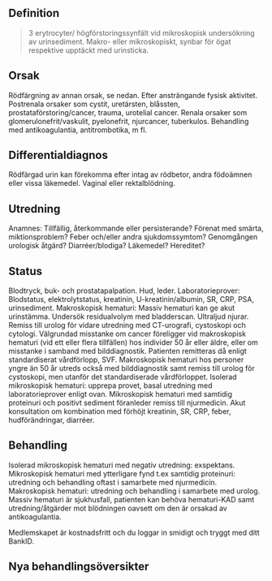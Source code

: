 ## Definition

>3 erytrocyter/ högförstoringssynfält vid mikroskopisk undersökning av urinsediment. Makro- eller mikroskopiskt, synbar för ögat respektive upptäckt med urinsticka.

## Orsak

Rödfärgning av annan orsak, se nedan. Efter ansträngande fysisk aktivitet. Postrenala orsaker som cystit, uretärsten, blåssten, prostataförstoring/cancer, trauma, urotelial cancer.
Renala orsaker som glomerulonefrit/vaskulit, pyelonefrit, njurcancer, tuberkulos. Behandling med antikoagulantia, antitrombotika, m fl.

## Differentialdiagnos

Rödfärgad urin kan förekomma efter intag av rödbetor, andra födoämnen eller vissa läkemedel.
Vaginal eller rektalblödning.

## Utredning

Anamnes: Tillfällig, återkommande eller persisterande? Förenat med smärta, miktionsproblem? Feber och/eller andra sjukdomssymtom? Genomgången urologisk åtgärd? Diarréer/blodiga? Läkemedel? Hereditet?

## Status

Blodtryck, buk- och prostatapalpation. Hud, leder.
Laboratorieprover: Blodstatus, elektrolytstatus, kreatinin, U-kreatinin/albumin, SR, CRP, PSA, urinsediment.
Makroskopisk hematuri: Massiv hematuri kan ge akut urinstämma. Undersök residualvolym med bladderscan. Ultraljud njurar. Remiss till urolog för vidare utredning med CT-urografi, cystoskopi och cytologi.
Välgrundad misstanke om cancer föreligger vid makroskopisk hematuri (vid ett eller flera tillfällen) hos individer 50 år eller äldre, eller om misstanke i samband med bilddiagnostik. Patienten remitteras då enligt standardiserat vårdförlopp, SVF.
Makroskopisk hematuri hos personer yngre än 50 år utreds också med bilddiagnostik samt remiss till urolog för cystoskopi, men utanför det standardiserade vårdförloppet.
Isolerad mikroskopisk hematuri: upprepa provet, basal utredning med laboratorieprover enligt ovan.
Mikroskopisk hematuri med samtidig proteinuri och positivt sediment föranleder remiss till njurmedicin. Akut konsultation om kombination med förhöjt kreatinin, SR, CRP, feber, hudförändringar, diarréer.

## Behandling

Isolerad mikroskopisk hematuri med negativ utredning: exspektans.
Mikroskopisk hematuri med ytterligare fynd t.ex samtidig proteinuri: utredning och behandling oftast i samarbete med njurmedicin.
Makroskopisk hematuri: utredning och behandling i samarbete med urolog. Massiv hematuri är sjukhusfall, patienten kan behöva hematuri-KAD samt utredning/åtgärder mot blödningen oavsett om den är orsakad av antikoagulantia.


Medlemskapet är kostnadsfritt och du loggar in smidigt och tryggt med ditt BankID.

## Nya behandlingsöversikter

